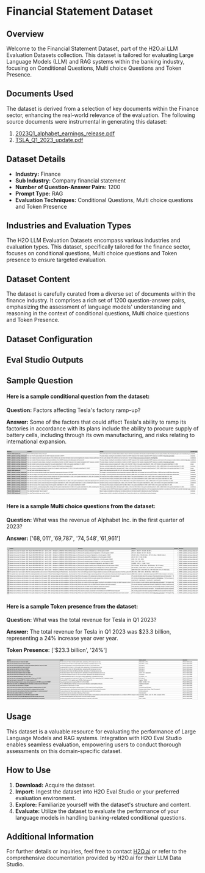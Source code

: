 # Financial Statement Dataset

## Overview
Welcome to the Financial Statement Dataset, part of the H2O.ai LLM Evaluation Datasets collection. This dataset is tailored for evaluating Large Language Models (LLM) and RAG systems within the banking industry, focusing on Conditional Questions, Multi choice Questions and Token Presence.

## Documents Used
The dataset is derived from a selection of key documents within the Finance sector, enhancing the real-world relevance of the evaluation. The following source documents were instrumental in generating this dataset:
1. [2023Q1_alphabet_earnings_release.pdf](https://github.com/h2oai/h2o-evals/blob/4b3a9eba91da49a8c8cafdde9b9272bdea5e6998/catalog/financial_statement_eval/used_documents/doc1.pdf)
2. [TSLA_Q1_2023_update.pdf](https://github.com/h2oai/h2o-evals/blob/4b3a9eba91da49a8c8cafdde9b9272bdea5e6998/catalog/financial_statement_eval/used_documents/TSLA-Q1-2023-Update.pdf)
<!-- 2. [Document Name 2]
3. [Document Name 3] -->

## Dataset Details
- **Industry:** Finance
- **Sub Industry:** Company financial statement
- **Number of Question-Answer Pairs:** 1200
- **Prompt Type:** RAG
- **Evaluation Techniques:** Conditional Questions, Multi choice questions and Token Presence

## Industries and Evaluation Types
The H2O LLM Evaluation Datasets encompass various industries and evaluation types. This dataset, specifically tailored for the finance sector, focuses on conditional questions, Multi choice questions and Token presence to ensure targeted evaluation.

## Dataset Content
The dataset is carefully curated from a diverse set of documents within the finance industry. It comprises a rich set of 1200 question-answer pairs, emphasizing the assessment of language models' understanding and reasoning in the context of conditional questions, Multi choice questions and Token Presence.

## Dataset Configuration 

## Eval Studio Outputs

## Sample Question 
#### Here is a sample conditional question from the dataset:

**Question:** Factors affecting Tesla's factory ramp-up?

**Answer:** Some of the factors that could affect Tesla's ability to ramp its factories in accordance with its plans include the ability to procure supply of battery cells, including through its own manufacturing, and risks relating to international expansion.

![conditional_question_image](https://github.com/h2oai/h2o-evals/blob/2e12107f1b90038a4e5db956c774ee41966ecab9/catalog/financial_statement_eval/screenshots/2.png)


#### Here is a sample Multi choice questions from the dataset:

**Question:** What was the revenue of Alphabet Inc. in the first quarter of 2023?

**Answer:** ['$68,011', '$69,787', '$74,548', '$61,961']

![multi_choice_question_image](https://github.com/h2oai/h2o-evals/blob/2e12107f1b90038a4e5db956c774ee41966ecab9/catalog/financial_statement_eval/screenshots/1.png)

#### Here is a sample Token presence from the dataset:

**Question:** What was the total revenue for Tesla in Q1 2023?

**Answer:** The total revenue for Tesla in Q1 2023 was $23.3 billion, representing a 24% increase year over year.

**Token Presence:**  ['$23.3 billion', '24%']

![token_presence_image](https://github.com/h2oai/h2o-evals/blob/2e12107f1b90038a4e5db956c774ee41966ecab9/catalog/financial_statement_eval/screenshots/3.png)


## Usage
This dataset is a valuable resource for evaluating the performance of Large Language Models and RAG systems. Integration with H2O Eval Studio enables seamless evaluation, empowering users to conduct thorough assessments on this domain-specific dataset.

## How to Use
1. **Download:** Acquire the dataset.
2. **Import:** Ingest the dataset into H2O Eval Studio or your preferred evaluation environment.
3. **Explore:** Familiarize yourself with the dataset's structure and content.
4. **Evaluate:** Utilize the dataset to evaluate the performance of your language models in handling banking-related conditional questions.

## Additional Information
For further details or inquiries, feel free to contact [H2O.ai](https://www.h2o.ai/) or refer to the comprehensive documentation provided by H2O.ai for their LLM Data Studio.